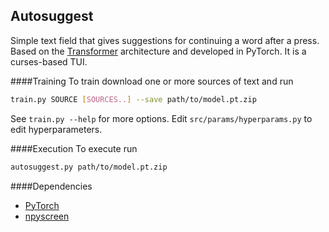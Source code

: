 Autosuggest
---

Simple text field that gives suggestions for continuing a word after a <Tab> press.
Based on the [Transformer](http://arxiv.org/abs/1706.03762v7) architecture and developed in PyTorch.
It is a curses-based TUI.

####Training
To train download one or more sources of text and run
```bash
train.py SOURCE [SOURCES..] --save path/to/model.pt.zip
```
See `train.py --help` for more options. Edit `src/params/hyperparams.py` to edit hyperparameters.

####Execution
To execute run
```bash
autosuggest.py path/to/model.pt.zip
```

####Dependencies
 - [PyTorch](https://pytorch.org/)
 - [npyscreen](https://pypi.org/project/npyscreen/)